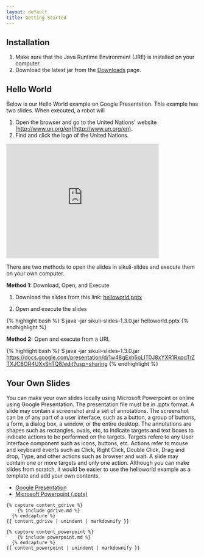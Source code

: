 ```yaml
---
layout: default
title: Getting Started
---
```


## Installation

1. Make sure that the Java Runtime Environment (JRE) is installed on your computer.
2. Download the latest jar from the [Downloads](/downloads.html) page.


## Hello World

Below is our Hello World example on Google Presentation. This example has two slides. When executed, a robot will
1. Open the browser and go to the United Nations' website [http://www.un.org/en](http://www.un.org/en).
2. Find and click the logo of the United Nations.

<iframe src="https://docs.google.com/presentation/d/1w48gExh5oLIT0J8xYXR1RxpqTrZTXJC8OR4UXxShTQ8/embed?start=false&amp;loop=false&amp;delayms=3000" frameborder="0" width="400" height="300" allowfullscreen="true" mozallowfullscreen="true" webkitallowfullscreen="true">
</iframe>

There are two methods to open the slides in sikuli-slides and execute them on your own computer.

**Method 1:** Download, Open, and Execute

1. Download the slides from this link:
[helloworld.pptx](https://docs.google.com/feeds/download/presentations/Export?id=1w48gExh5oLIT0J8xYXR1RxpqTrZTXJC8OR4UXxShTQ8&&exportFormat=pptx)

2. Open and execute the slides

{% highlight bash %}
$ java -jar sikuli-slides-1.3.0.jar helloworld.pptx 
{% endhighlight %}


**Method 2:** Open and execute from a URL

{% highlight bash %}
$ java -jar sikuli-slides-1.3.0.jar https://docs.google.com/presentation/d/1w48gExh5oLIT0J8xYXR1RxpqTrZTXJC8OR4UXxShTQ8/edit?usp=sharing
{% endhighlight %}

## Your Own Slides


You can make your own slides locally using Microsoft Powerpoint or online using Google Presentation. The presentation file must be in .pptx format.
A slide may contain a screenshot and a set of annotations. The screenshot can be of any part of a user interface, such as a button, a group of buttons, a form, a dialog box, a window, or the entire desktop. 
The annotations are shapes such as rectangles, ovals, etc, to indicate targets and text boxes to indicate actions to be performed on the targets.
Targets refere to any User Interface component such as icons, buttons, etc. Actions refer to mouse and keyboard events such as Click, Right Click, 
Double Click, Drag and drop, Type, and other actions such as browser and wait. A slide may contain one or more targets and only one action.
Although you can make slides from scratch, it would be easier to use the helloworld example as a template and add your own contents.


<ul class="nav nav-tabs" id="myTabs">
  <li class="active"><a href="#gdrive" data-toggle="tab">Google Presentation</a></li>
  <li><a href="#powerpoint" data-toggle="tab">Microsoft Powerpoint (.pptx)</a></li>
</ul>

<div class="tab-content">
  <div class="tab-pane active" id="gdrive">


	{% capture content_gdrive %}
	    {% include gdrive.md %}
	  {% endcapture %}
	{{ content_gdrive | unindent | markdownify }}


	
  </div>
  <div class="tab-pane" id="powerpoint">

	{% capture content_powerpoint %}
	    {% include powerpoint.md %}
	  {% endcapture %}
	{{ content_powerpoint | unindent | markdownify }}


  </div>
</div>

<script>
  $(function () {
    $('#myTab a:last').tab('show');
  })
</script>


